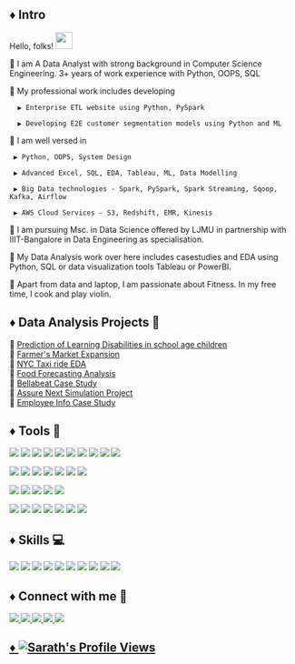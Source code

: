 ## ♦️ Intro

Hello, folks! <img src="https://raw.githubusercontent.com/MartinHeinz/MartinHeinz/master/wave.gif" width="30px">

🌱 I am A Data Analyst with strong background in Computer Science Engineering. 3+ years of work experience with Python, OOPS, SQL

🌱 My professional work includes developing 

      ▶️ Enterprise ETL website using Python, PySpark
      
      ▶️ Developing E2E customer segmentation models using Python and ML

🌱 I am well versed in 

     ▶️ Python, OOPS, System Design

     ▶️ Advanced Excel, SQL, EDA, Tableau, ML, Data Modelling
  
     ▶️ Big Data technologies - Spark, PySpark, Spark Streaming, Sqoop, Kafka, Airflow
    
     ▶️ AWS Cloud Services - S3, Redshift, EMR, Kinesis

🌱 I am pursuing Msc. in Data Science offered by LJMU in partnership with IIIT-Bangalore in Data Engineering as specialisation. 

🌱 My Data Analysis work over here includes casestudies and EDA using Python, SQL or data visualization tools Tableau or PowerBI.

🌱 Apart from data and laptop, I am passionate about Fitness. In my free time, I cook and play violin. 


## ♦️ Data Analysis Projects 🚧

🌱 [Prediction of Learning Disabilities in school age children](https://github.com/sarathchandrikak/Final-Year-Project)\
🌱 [Farmer's Market Expansion](https://github.com/sarathchandrikak/Data-Analysis-Projects/tree/main/Farmer%20Expansion)\
🌱 [NYC Taxi ride EDA](https://github.com/sarathchandrikak/Data-Analysis-Projects/tree/main/NYC%20Taxi%20EDA)\
🌱 [Food Forecasting Analysis](https://github.com/sarathchandrikak/Food-Forecasting-Analysis)\
🌱 [Bellabeat Case Study](https://github.com/sarathchandrikak/Google-Data-Analytics-Capstone/blob/main/Markdown.pdf)\
🌱 [Assure Next Simulation Project](https://github.com/sarathchandrikak/Business-Analyst/tree/main/Excel)\
🌱 [Employee Info Case Study](https://github.com/sarathchandrikak/sql-data-analysis/tree/main/Employee%20Info%20Case%20Study)


## ♦️ Tools 🔨


![](https://img.shields.io/badge/DataEngineering-DataModelling-informational?style=flat&logo=data:image/svg%2bxml;base64,<BASE64_DATA>) 
![](https://img.shields.io/badge/DataWarehouse-informational?style=flat&logo=data:image/svg%2bxml;base64,<BASE64_DATA>) 
![](https://img.shields.io/badge/ETL-informational?style=flat&logo=data:image/svg%2bxml;base64,<BASE64_DATA>) 
![](https://img.shields.io/badge/ApacheSpark-informational?style=flat&logo=data:image/svg%2bxml;base64,<BASE64_DATA>) 
![](https://img.shields.io/badge/ApacheSqoop-informational?style=flat&logo=data:image/svg%2bxml;base64,<BASE64_DATA>) 
![](https://img.shields.io/badge/ApacheFlume-informational?style=flat&logo=data:image/svg%2bxml;base64,<BASE64_DATA>) 
![](https://img.shields.io/badge/ApacheHive-informational?style=flat&logo=data:image/svg%2bxml;base64,<BASE64_DATA>) 
![](https://img.shields.io/badge/ApacheKafka-informational?style=flat&logo=data:image/svg%2bxml;base64,<BASE64_DATA>) 
![](https://img.shields.io/badge/ApacheAirflow-informational?style=flat&logo=data:image/svg%2bxml;base64,<BASE64_DATA>) 
![](https://img.shields.io/badge/SparkOptimization-informational?style=flat&logo=data:image/svg%2bxml;base64,<BASE64_DATA>) 

![](https://img.shields.io/badge/DataAnalysis-Python-informational?style=flat&logo=data:image/svg%2bxml;base64,<BASE64_DATA>)
![](https://img.shields.io/badge/SQL-informational?style=flat&logo=data:image/svg%2bxml;base64,<BASE64_DATA>)
![](https://img.shields.io/badge/PostgreSQL-informational?style=flat&logo=data:image/svg%2bxml;base64,<BASE64_DATA>) 
![](https://img.shields.io/badge/R-informational?style=flat&logo=data:image/svg%2bxml;base64,<BASE64_DATA>)
![](https://img.shields.io/badge/Excel-informational?style=flat&logo=data:image/svg%2bxml;base64,<BASE64_DATA>)
![](https://img.shields.io/badge/Tableau-informational?style=flat&logo=data:image/svg%2bxml;base64,<BASE64_DATA>)
![](https://img.shields.io/badge/PowerBI-informational?style=flat&logo=data:image/svg%2bxml;base64,<BASE64_DATA>)

![](https://img.shields.io/badge/AWSCloud-Redshift-informational?style=flat&logo=data:image/svg%2bxml;base64,<BASE64_DATA>) 
![](https://img.shields.io/badge/EMR-informational?style=flat&logo=data:image/svg%2bxml;base64,<BASE64_DATA>) 
![](https://img.shields.io/badge/EC2-informational?style=flat&logo=data:image/svg%2bxml;base64,<BASE64_DATA>) 
![](https://img.shields.io/badge/S3-informational?style=flat&logo=data:image/svg%2bxml;base64,<BASE64_DATA>) 
![](https://img.shields.io/badge/Boto3-informational?style=flat&logo=data:image/svg%2bxml;base64,<BASE64_DATA>) 

![](https://img.shields.io/badge/General-Git-informational?style=flat&logo=data:image/svg%2bxml;base64,<BASE64_DATA>)
![](https://img.shields.io/badge/BitBucket-informational?style=flat&logo=data:image/svg%2bxml;base64,<BASE64_DATA>)
![](https://img.shields.io/badge/VSCode-informational?style=flat&logo=data:image/svg%2bxml;base64,<BASE64_DATA>)
![](https://img.shields.io/badge/PyCharm-informational?style=flat&logo=data:image/svg%2bxml;base64,<BASE64_DATA>)
![](https://img.shields.io/badge/Spyder-informational?style=flat&logo=data:image/svg%2bxml;base64,<BASE64_DATA>)
![](https://img.shields.io/badge/RStudio-informational?style=flat&logo=data:image/svg%2bxml;base64,<BASE64_DATA>)
![](https://img.shields.io/badge/PyQt-informational?style=flat&logo=data:image/svg%2bxml;base64,<BASE64_DATA>)


## ♦️ Skills 💻
![](https://img.shields.io/badge/DataAnalysis-informational?style=flat&logo=data:image/svg%2bxml;base64,<BASE64_DATA>)
![](https://img.shields.io/badge/Statistics-informational?style=flat&logo=data:image/svg%2bxml;base64,<BASE64_DATA>)
![](https://img.shields.io/badge/EDA-informational?style=flat&logo=data:image/svg%2bxml;base64,<BASE64_DATA>)
![](https://img.shields.io/badge/FeatureEngineering-informational?style=flat&logo=data:image/svg%2bxml;base64,<BASE64_DATA>)
![](https://img.shields.io/badge/MachineLearning-informational?style=flat&logo=data:image/svg%2bxml;base64,<BASE64_DATA>)
![](https://img.shields.io/badge/RelationalModelling-informational?style=flat&logo=data:image/svg%2bxml;base64,<BASE64_DATA>)
![](https://img.shields.io/badge/BatchProcessing-informational?style=flat&logo=data:image/svg%2bxml;base64,<BASE64_DATA>)
![](https://img.shields.io/badge/StreamProcessing-informational?style=flat&logo=data:image/svg%2bxml;base64,<BASE64_DATA>)
![](https://img.shields.io/badge/SparkStreaming-informational?style=flat&logo=data:image/svg%2bxml;base64,<BASE64_DATA>)
![](https://img.shields.io/badge/RealtimeDataAnalysis-informational?style=flat&logo=data:image/svg%2bxml;base64,<BASE64_DATA>)


## ♦️ Connect with me 🔗
<p>
<a href="mailto:sarathchandrikaksc@gmail.com"> <img src="https://img.shields.io/badge/Gmail-D14836?style=for-the-badge&logo=gmail&logoColor=white"</a>
<a href="https://www.linkedin.com/in/sarath-chandrika-k/"> <img src="https://img.shields.io/badge/LinkedIn-0077B5?style=for-the-badge&logo=linkedin&logoColor=white"</a>
<a href="https://public.tableau.com/app/profile/sarath.chandrika.k"> <img src="https://img.shields.io/badge/Tableau-E97627?style=for-the-badge&logo=Tableau&logoColor=white"</a>
<a href="https://www.instagram.com/sarath.chandrikak/"> <img src="https://img.shields.io/badge/Instagram-E4405F?style=for-the-badge&logo=instagram&logoColor=white"</a>  
<a href="https://sarathchandrikak.github.io/"> <img src="https://img.shields.io/badge/website-000000?style=for-the-badge&logo=About.me&logoColor=white"</a>
</p>

  
 ## ♦️ ![Sarath's Profile Views](https://komarev.com/ghpvc/?username=sarathchandrikak)
  
<!-- ![Sarath's GitHub stats](https://github-readme-stats.vercel.app/api?username=sarathchandrikak&show_icons=true&theme=dark) Please feel free to connect with me - sarathchandrikaksc@gmail.com


## ♦️ Achievements 😎

I have been awarded the Stride The Tride award for independently handling the development and management of the tool. -->

